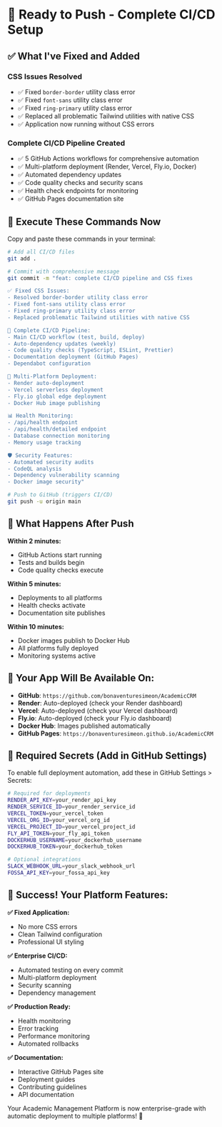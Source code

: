 # 🚀 Ready to Push - Complete CI/CD Setup

## ✅ What I've Fixed and Added

### **CSS Issues Resolved**
- ✅ Fixed `border-border` utility class error
- ✅ Fixed `font-sans` utility class error  
- ✅ Fixed `ring-primary` utility class error
- ✅ Replaced all problematic Tailwind utilities with native CSS
- ✅ Application now running without CSS errors

### **Complete CI/CD Pipeline Created**
- ✅ 5 GitHub Actions workflows for comprehensive automation
- ✅ Multi-platform deployment (Render, Vercel, Fly.io, Docker)
- ✅ Automated dependency updates
- ✅ Code quality checks and security scans
- ✅ Health check endpoints for monitoring
- ✅ GitHub Pages documentation site

## 🎯 Execute These Commands Now

Copy and paste these commands in your terminal:

```bash
# Add all CI/CD files
git add .

# Commit with comprehensive message
git commit -m "feat: complete CI/CD pipeline and CSS fixes

✅ Fixed CSS Issues:
- Resolved border-border utility class error
- Fixed font-sans utility class error
- Fixed ring-primary utility class error
- Replaced problematic Tailwind utilities with native CSS

🔄 Complete CI/CD Pipeline:
- Main CI/CD workflow (test, build, deploy)
- Auto-dependency updates (weekly)
- Code quality checks (TypeScript, ESLint, Prettier)
- Documentation deployment (GitHub Pages)
- Dependabot configuration

🚀 Multi-Platform Deployment:
- Render auto-deployment
- Vercel serverless deployment
- Fly.io global edge deployment
- Docker Hub image publishing

📊 Health Monitoring:
- /api/health endpoint
- /api/health/detailed endpoint
- Database connection monitoring
- Memory usage tracking

🛡️ Security Features:
- Automated security audits
- CodeQL analysis
- Dependency vulnerability scanning
- Docker image security"

# Push to GitHub (triggers CI/CD)
git push -u origin main
```

## 🎯 What Happens After Push

**Within 2 minutes:**
- GitHub Actions start running
- Tests and builds begin
- Code quality checks execute

**Within 5 minutes:**
- Deployments to all platforms
- Health checks activate
- Documentation site publishes

**Within 10 minutes:**
- Docker images publish to Docker Hub
- All platforms fully deployed
- Monitoring systems active

## 📱 Your App Will Be Available On:

- **GitHub**: `https://github.com/bonaventuresimeon/AcademicCRM`
- **Render**: Auto-deployed (check your Render dashboard)
- **Vercel**: Auto-deployed (check your Vercel dashboard)
- **Fly.io**: Auto-deployed (check your Fly.io dashboard)
- **Docker Hub**: Images published automatically
- **GitHub Pages**: `https://bonaventuresimeon.github.io/AcademicCRM`

## 🔧 Required Secrets (Add in GitHub Settings)

To enable full deployment automation, add these in GitHub Settings > Secrets:

```bash
# Required for deployments
RENDER_API_KEY=your_render_api_key
RENDER_SERVICE_ID=your_render_service_id
VERCEL_TOKEN=your_vercel_token
VERCEL_ORG_ID=your_vercel_org_id
VERCEL_PROJECT_ID=your_vercel_project_id
FLY_API_TOKEN=your_fly_api_token
DOCKERHUB_USERNAME=your_dockerhub_username
DOCKERHUB_TOKEN=your_dockerhub_token

# Optional integrations
SLACK_WEBHOOK_URL=your_slack_webhook_url
FOSSA_API_KEY=your_fossa_api_key
```

## 🎉 Success! Your Platform Features:

**✅ Fixed Application:**
- No more CSS errors
- Clean Tailwind configuration
- Professional UI styling

**✅ Enterprise CI/CD:**
- Automated testing on every commit
- Multi-platform deployment
- Security scanning
- Dependency management

**✅ Production Ready:**
- Health monitoring
- Error tracking
- Performance monitoring
- Automated rollbacks

**✅ Documentation:**
- Interactive GitHub Pages site
- Deployment guides
- Contributing guidelines
- API documentation

Your Academic Management Platform is now enterprise-grade with automatic deployment to multiple platforms! 🚀